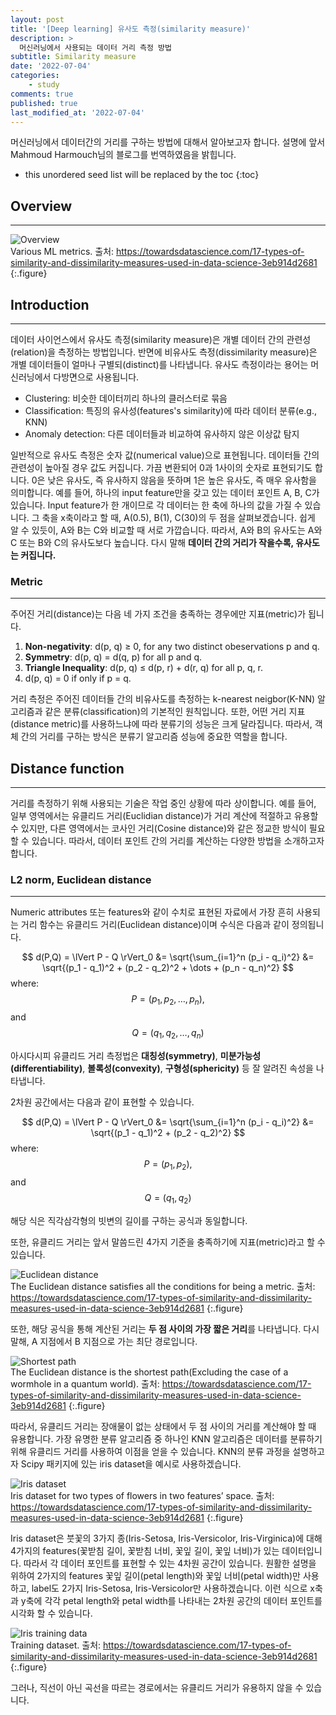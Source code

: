 ```yaml
---
layout: post
title: '[Deep learning] 유사도 측정(similarity measure)'
description: >
  머신러닝에서 사용되는 데이터 거리 측정 방법
subtitle: Similarity measure
date: '2022-07-04'
categories:
    - study
comments: true
published: true
last_modified_at: '2022-07-04'
---
```


머신러닝에서 데이터간의 거리를 구하는 방법에 대해서 알아보고자 합니다. 설명에 앞서 Mahmoud Harmouch님의 블로그를 번역하였음을 밝힙니다.

* this unordered seed list will be replaced by the toc
{:toc}

## Overview

***

![Overview](https://github.com/HayoonSong/Images-for-Github-Pages/blob/main/study/paper_review/2022-07-04-similarity/overview.PNG?raw=true)   
Various ML metrics. 출처: https://towardsdatascience.com/17-types-of-similarity-and-dissimilarity-measures-used-in-data-science-3eb914d2681
{:.figure}

## Introduction

***

데이터 사이언스에서 유사도 측정(similarity measure)은 개별 데이터 간의 관련성(relation)을 측정하는 방법입니다. 반면에 비유사도 측정(dissimilarity measure)은 개별 데이터들이 얼마나 구별되(distinct)를 나타냅니다. 유사도 측정이라는 용어는 머신러닝에서 다방면으로 사용됩니다.

* Clustering: 비슷한 데이터끼리 하나의 클러스터로 묶음
* Classification: 특징의 유사성(features's similarity)에 따라 데이터 분류(e.g., KNN)
* Anomaly detection: 다른 데이터들과 비교하여 유사하지 않은 이상값 탐지

일반적으로 유사도 측정은 숫자 값(numerical value)으로 표현됩니다. 데이터들 간의 관련성이 높아질 경우 값도 커집니다. 가끔 변환되어 0과 1사이의 숫자로 표현되기도 합니다. 0은 낮은 유사도, 즉 유사하지 않음을 뜻하며 1은 높은 유사도, 즉 매우 유사함을 의미합니다. 예를 들어, 하나의 input feature만을 갖고 있는 데이터 포인트 A, B, C가 있습니다. Input feature가 한 개이므로 각 데이터는 한 축에 하나의 값을 가질 수 있습니다. 그 축을 x축이라고 할 때, A(0.5), B(1), C(30)의 두 점을 살펴보겠습니다. 쉽게 알 수 있듯이, A와 B는 C와 비교할 때 서로 가깝습니다. 따라서, A와 B의 유사도는 A와 C 또는 B와 C의 유사도보다 높습니다. 다시 말해 **데이터 간의 거리가 작을수록, 유사도는 커집니다.**

### Metric

***

주어진 거리(distance)는 다음 네 가지 조건을 충족하는 경우에만 지표(metric)가 됩니다.

1. **Non-negativity**: d(p, q) ≥ 0, for any two distinct obeservations p and q.
2. **Symmetry**: d(p, q) = d(q, p) for all p and q.
3. **Triangle Inequality**: d(p, q) ≤ d(p, r) + d(r, q) for all p, q, r.
4. d(p, q) = 0 if only if p = q.

거리 측정은 주어진 데이터들 간의 비유사도를 측정하는 k-nearest neigbor(K-NN) 알고리즘과 같은 분류(classification)의 기본적인 원칙입니다. 또한, 어떤 거리 지표(distance metric)를 사용하느냐에 따라 분류기의 성능은 크게 달라집니다. 따라서, 객체 간의 거리를 구하는 방식은 분류기 알고리즘 성능에 중요한 역할을 합니다.

## Distance function

***

거리를 측정하기 위해 사용되는 기술은 작업 중인 상황에 따라 상이합니다. 예를 들어, 일부 영역에서는 유클리드 거리(Euclidian distance)가 거리 계산에 적절하고 유용할 수 있지만, 다른 영역에서는 코사인 거리(Cosine distance)와 같은 정교한 방식이 필요할 수 있습니다. 따라서, 데이터 포인트 간의 거리를 계산하는 다양한 방법을 소개하고자 합니다.

### L2 norm, Euclidean distance

***

Numeric attributes 또는 features와 같이 수치로 표현된 자료에서 가장 흔히 사용되는 거리 함수는 유클리드 거리(Euclidean distance)이며 수식은 다음과 같이 정의됩니다.

$$
  d(P,Q) = \lVert P - Q \rVert_0 &= \sqrt{\sum_{i=1}^n (p_i - q_i)^2}
                                 &= \sqrt{(p_1 - q_1)^2 + (p_2 - q_2)^2 + \dots + (p_n - q_n)^2}
$$
where:
$$P = (p_1,p_2,\dots,p_n),$$ and $$Q = (q_1,q_2,\dots,q_n)$$

아시다시피 유클리드 거리 측정법은 **대칭성(symmetry)**, **미분가능성(differentiability)**, **볼록성(convexity)**, **구형성(sphericity)** 등 잘 알려진 속성을 나타냅니다.

2차원 공간에서는 다음과 같이 표현할 수 있습니다.

$$
  d(P,Q) = \lVert P - Q \rVert_0 &= \sqrt{\sum_{i=1}^n (p_i - q_i)^2}
                                 &= \sqrt{(p_1 - q_1)^2 + (p_2 - q_2)^2}
$$
where:
$$P = (p_1,p_2),$$ and $$Q = (q_1,q_2)$$

해당 식은 직각삼각형의 빗변의 길이를 구하는 공식과 동일합니다.

또한, 유클리드 거리는 앞서 말씀드린 4가지 기준을 충족하기에 지표(metric)라고 할 수 있습니다.

![Euclidean distance](https://github.com/HayoonSong/Images-for-Github-Pages/blob/main/study/paper_review/2022-07-04-similarity/euclidean_distance.PNG?raw=true)   
The Euclidean distance satisfies all the conditions for being a metric. 출처: https://towardsdatascience.com/17-types-of-similarity-and-dissimilarity-measures-used-in-data-science-3eb914d2681
{:.figure}

또한, 해당 공식을 통해 계산된 거리는 **두 점 사이의 가장 짧은 거리**를 나타냅니다. 다시 말해, A 지점에서 B 지점으로 가는 최단 경로입니다.

![Shortest path](https://github.com/HayoonSong/Images-for-Github-Pages/blob/main/study/paper_review/2022-07-04-similarity/euclidean_distance_shortest_path.PNG?raw=true)   
The Euclidean distance is the shortest path(Excluding the case of a wormhole in a quantum world). 출처: https://towardsdatascience.com/17-types-of-similarity-and-dissimilarity-measures-used-in-data-science-3eb914d2681
{:.figure}

따라서, 유클리드 거리는 장애물이 없는 상태에서 두 점 사이의 거리를 계산해야 할 때 유용합니다. 가장 유명한 분류 알고리즘 중 하나인 KNN 알고리즘은 데이터를 분류하기 위해 유클리드 거리를 사용하여 이점을 얻을 수 있습니다. KNN의 분류 과정을 설명하고자 Scipy 패키지에 있는 iris dataset을 예시로 사용하겠습니다.

![Iris dataset](https://github.com/HayoonSong/Images-for-Github-Pages/blob/main/study/paper_review/2022-07-04-similarity/iris_dataset.PNG?raw=true)   
Iris dataset for two types of flowers in two features’ space. 출처: https://towardsdatascience.com/17-types-of-similarity-and-dissimilarity-measures-used-in-data-science-3eb914d2681
{:.figure}

Iris dataset은 붓꽃의 3가지 종(Iris-Setosa, Iris-Versicolor, Iris-Virginica)에 대해 4가지의 features(꽃받침 길이, 꽃받침 너비, 꽃잎 길이, 꽃잎 너비)가 있는 데이터입니다. 따라서 각 데이터 포인트를 표현할 수 있는 4차원 공간이 있습니다. 원활한 설명을 위하여 2가지의 features 꽃잎 길이(petal length)와 꽃잎 너비(petal width)만 사용하고, label도 2가지 Iris-Setosa, Iris-Versicolor만 사용하겠습니다. 이런 식으로 x축과 y축에 각각 petal length와 petal width를 나타내는 2차원 공간의 데이터 포인트를 시각화 할 수 있습니다.

![Iris training data](https://github.com/HayoonSong/Images-for-Github-Pages/blob/main/study/paper_review/2022-07-04-similarity/iris_training_data.PNG?raw=true)   
Training dataset. 출처: https://towardsdatascience.com/17-types-of-similarity-and-dissimilarity-measures-used-in-data-science-3eb914d2681
{:.figure}

그러나, 직선이 아닌 곡선을 따르는 경로에서는 유클리드 거리가 유용하지 않을 수 있습니다.  

